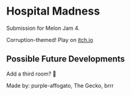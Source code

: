# Hospital Madness
Submission for Melon Jam 4.

Corruption-themed! Play on [itch.io](https://the-gecko.itch.io/hospital-madness)

## Possible Future Developments
Add a third room? 👀

Made by: purple-affogato, The Gecko, brrr
